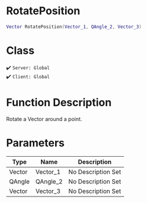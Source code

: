 # RotatePosition
```lua
Vector RotatePosition(Vector_1, QAngle_2, Vector_3)
```
# Class
✔️ `Server: Global`  
✔️ `Client: Global`  

# Function Description
Rotate a Vector around a point.
# Parameters
Type|Name|Description
--|--|--
Vector|Vector_1|No Description Set
QAngle|QAngle_2|No Description Set
Vector|Vector_3|No Description Set
